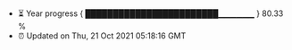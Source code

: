 - ⏳ Year progress { ████████████████████████▁▁▁▁▁▁ } 80.33 %
- ⏰ Updated on Thu, 21 Oct 2021 05:18:16 GMT

